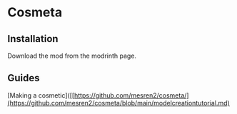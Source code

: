 # Cosmeta
## Installation
Download the mod from the modrinth page.
## Guides
[Making a cosmetic]([[https://github.com/mesren2/cosmeta/](https://github.com/mesren2/cosmeta/blob/main/modelcreationtutorial.md)
